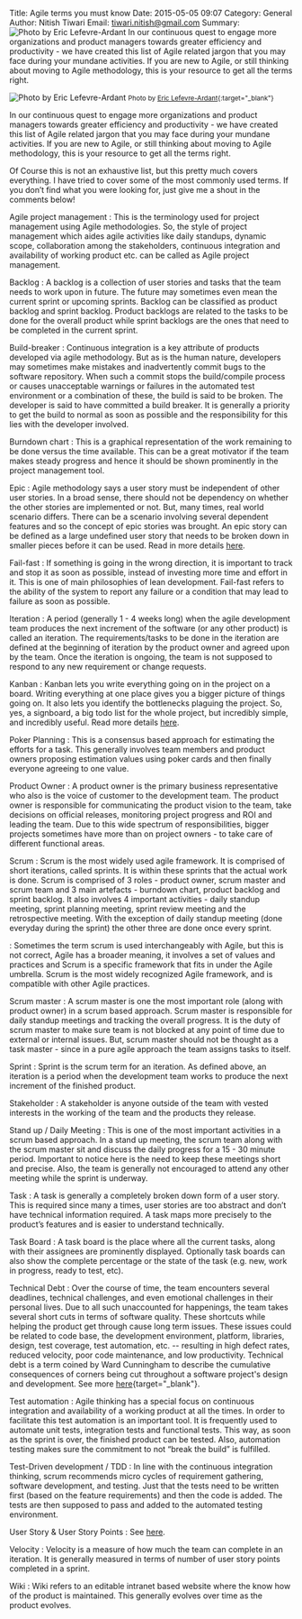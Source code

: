 Title: Agile terms you must know
Date: 2015-05-05 09:07
Category: General
Author: Nitish Tiwari
Email: tiwari.nitish@gmail.com
Summary: ![Photo by Eric Lefevre-Ardant](/images/2015-05-05_agile-terms-you-must-know/scrum_game.jpg "Photo by Eric Lefevre-Ardant") In our continuous quest to engage more organizations and product managers towards greater efficiency and productivity - we have created this list of Agile related jargon that you may face during your mundane activities. If you are new to Agile, or still thinking about moving to Agile methodology, this is your resource to get all the terms right.


![Photo by Eric Lefevre-Ardant](/images/2015-05-05_agile-terms-you-must-know/scrum_game.jpg "Photo by Eric Lefevre-Ardant")
<small>Photo by [Eric Lefevre-Ardant](https://www.flickr.com/photos/elefevre/3080139681 "See Eric's photo"){:target="_blank"}</small>

In our continuous quest to engage more organizations and product managers towards greater efficiency and productivity - we have created this list of Agile related jargon that you may face during your mundane activities. If you are new to Agile, or still thinking about moving to Agile methodology, this is your resource to get all the terms right.

Of Course this is not an exhaustive list, but this pretty much covers everything. I have tried to cover some of the most commonly used terms. If you don’t find what you were looking for, just give me a shout in the comments below!

Agile project management
:   This is the terminology used for project management using Agile methodologies. So, the style of project management which aides agile activities like daily standups, dynamic scope, collaboration among the stakeholders, continuous integration and availability of working product etc. can be called as Agile project management.

Backlog
:   A backlog is a collection of user stories and tasks that the team needs to work upon in future. The future may sometimes even mean the current sprint or upcoming sprints. Backlog can be classified as product backlog and sprint backlog. Product backlogs are related to the tasks to be done for the overall product while sprint backlogs are the ones that need to be completed in the current sprint.

Build-breaker
:   Continuous integration is a key attribute of products developed via agile methodology. But as is the human nature, developers may sometimes make mistakes and inadvertently commit bugs to the software repository. When such a commit stops the build/compile process or causes unacceptable warnings or failures in the automated test environment or a combination of these, the build is said to be broken. The developer is said to have committed a build breaker. It is generally a priority to get the build to normal as soon as possible and the responsibility for this lies with the developer involved.

Burndown chart
:   This is a graphical representation of the work remaining to be done versus the time available. This can be a great motivator if the team makes steady progress and hence it should be shown prominently in the project management tool.

Epic
:   Agile methodology says a user story must be independent of other user stories. In a broad sense, there should not be dependency on whether the other stories are implemented or not. But, many times, real world scenario differs. There can be a scenario involving several dependent features and so the concept of epic stories was brought. An epic story can be defined as a large undefined user story that needs to be broken down in smaller pieces before it can be used. Read in more details [here](/epic-stories.html "Read the post 'Epic Stories'").

Fail-fast
:   If something is going in the wrong direction, it is important to track and stop it as soon as possible, instead of investing more time and effort in it. This is one of main philosophies of lean development. Fail-fast refers to the ability of the system to report any failure or a condition that may lead to failure as soon as possible.

Iteration
:   A period (generally 1 - 4 weeks long) when the agile development team produces the next increment of the software (or any other product)  is called an iteration. The requirements/tasks to be done in the iteration are defined at the beginning of iteration by the product owner and agreed upon by the team. Once the iteration is ongoing, the team is not supposed to respond to any new requirement or change requests.

Kanban
:   Kanban lets you write everything going on in the project on a board. Writing everything at one place gives you a bigger picture of things going on. It also lets you identify the bottlenecks plaguing the project. So, yes, a signboard, a big todo list for the whole project, but incredibly simple, and incredibly useful. Read more details [here](/what-is-kanban.html "Read the post 'What is Kanban?'").

Poker Planning
:   This is a consensus based approach for estimating the efforts for a task. This generally involves team members and product owners proposing estimation values using poker cards and then finally everyone agreeing to one value.

Product Owner
:   A product owner is the primary business representative who also is the voice of customer to the development team. The product owner is responsible for communicating the product vision to the team, take decisions on official releases, monitoring project progress and ROI and leading the team. Due to this wide spectrum of responsibilities, bigger projects sometimes have more than on project owners - to take care of different functional areas.

Scrum
:   Scrum is the most widely used agile framework. It is comprised of short iterations, called sprints. It is within these sprints that the actual work is done. Scrum is comprised of 3 roles - product owner, scrum master and scrum team and 3 main artefacts - burndown chart, product backlog and sprint backlog. It also involves 4 important activities - daily standup meeting, sprint planning meeting, sprint review meeting and the retrospective meeting. With the exception of daily standup meeting (done everyday during the sprint) the other three are done once every sprint.

:   Sometimes the term scrum is used interchangeably with Agile, but this is not correct, Agile has a broader meaning, it involves a set of values and practices and Scrum is a specific framework that fits in under the Agile umbrella. Scrum is the most widely recognized Agile framework, and is compatible with other Agile practices.

Scrum master
:   A scrum master is one the most important role (along with product owner) in a scrum based approach. Scrum master is responsible for daily standup meetings and tracking the overall progress. It is the duty of scrum master to make sure team is not blocked at any point of time due to external or internal issues. But, scrum master should not be thought as a task master - since in a pure agile approach the team assigns tasks to itself.

Sprint
:   Sprint is the scrum term for an iteration. As defined above, an iteration is a period when the development team works to produce the next increment of the finished product.

Stakeholder
:   A stakeholder is anyone outside of the team with vested interests in the working of the team and the products they release.

Stand up / Daily Meeting
:   This is one of the most important activities in a scrum based approach. In a stand up meeting, the scrum team along with the scrum master sit and discuss the daily progress for a 15 - 30 minute period. Important to notice here is the need to keep these meetings short and precise. Also, the team is generally not encouraged to attend any other meeting while the sprint is underway.

Task
:   A task is generally a completely broken down form of a user story. This is required since many a times, user stories are too abstract and don’t have technical information required. A task maps more precisely to the product’s features and is easier to understand technically.

Task Board
:   A task board is the place where all the current tasks, along with their assignees are prominently displayed. Optionally task boards can also show the complete percentage or the state of the task (e.g. new, work in progress, ready to test, etc).

Technical Debt
:   Over the course of time, the team encounters several deadlines, technical challenges, and even emotional challenges in their personal lives. Due to all such unaccounted for happenings, the team takes several short cuts in terms of software quality. These shortcuts while helping the product get through cause long term issues. These issues could be related to code base, the development environment, platform, libraries, design, test coverage, test automation, etc. -- resulting in high defect rates, reduced velocity, poor code maintenance, and low productivity. Technical debt is a term coined by Ward Cunningham to describe the cumulative consequences of corners being cut throughout a software project's design and development. See more [here](https://www.scrumalliance.org/community/articles/2013/july/managing-technical-debt "Read more about Managing Technical Debt at scrumalliance.org"){target="_blank"}.

Test automation
:   Agile thinking has a special focus on continuous integration and availability of a working product at all the times. In order to facilitate this test automation is an important tool. It is frequently used to automate unit tests, integration tests and functional tests. This way, as soon as the sprint is over, the finished product can be tested. Also, automation testing makes sure the commitment to not “break the build” is fulfilled.

Test-Driven development / TDD
:   In line with the continuous integration thinking, scrum recommends micro cycles of requirement gathering, software development, and testing. Just that the tests need to be written first (based on the feature requirements) and then the code is added. The tests are then supposed to pass and added to the automated testing environment.

User Story & User Story Points
:   See [here](/user-stories-demystified.html "Read the post 'User Stories demystified'").

Velocity
:   Velocity is a measure of how much the team can complete in an iteration. It is generally measured in terms of number of user story points completed in a sprint.

Wiki
:   Wiki refers to an editable intranet based website where the know how of the product is maintained. This generally evolves over time as the product evolves.
